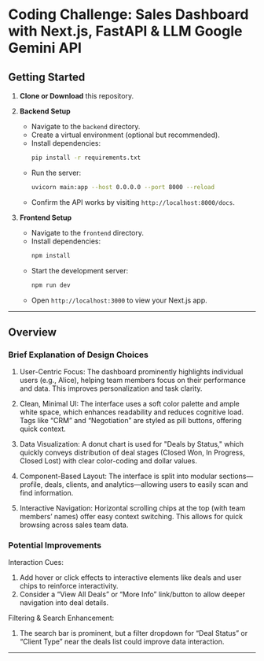 # Coding Challenge: Sales Dashboard with Next.js, FastAPI & LLM Google Gemini API

## Getting Started

1. **Clone or Download** this repository.
2. **Backend Setup**  
   - Navigate to the `backend` directory.  
   - Create a virtual environment (optional but recommended).  
   - Install dependencies:  
     ```bash
     pip install -r requirements.txt
     ```  
   - Run the server:  
     ```bash
     uvicorn main:app --host 0.0.0.0 --port 8000 --reload
     ```  
   - Confirm the API works by visiting `http://localhost:8000/docs`.

3. **Frontend Setup**  
   - Navigate to the `frontend` directory.  
   - Install dependencies:  
     ```bash
     npm install
     ```  
   - Start the development server:  
     ```bash
     npm run dev
     ```  
   - Open `http://localhost:3000` to view your Next.js app.

---

## Overview
### Brief Explanation of Design Choices

1. User-Centric Focus:
The dashboard prominently highlights individual users (e.g., Alice), helping team members focus on their performance and data. This improves personalization and task clarity.

2. Clean, Minimal UI:
The interface uses a soft color palette and ample white space, which enhances readability and reduces cognitive load. Tags like “CRM” and “Negotiation” are styled as pill buttons, offering quick context.

3. Data Visualization:
A donut chart is used for "Deals by Status," which quickly conveys distribution of deal stages (Closed Won, In Progress, Closed Lost) with clear color-coding and dollar values.

4. Component-Based Layout:
The interface is split into modular sections—profile, deals, clients, and analytics—allowing users to easily scan and find information.

5. Interactive Navigation:
Horizontal scrolling chips at the top (with team members’ names) offer easy context switching. This allows for quick browsing across sales team data.

### Potential Improvements

Interaction Cues:
1. Add hover or click effects to interactive elements like deals and user chips to reinforce interactivity.
2. Consider a “View All Deals” or “More Info” link/button to allow deeper navigation into deal details.

Filtering & Search Enhancement:
1. The search bar is prominent, but a filter dropdown for “Deal Status” or “Client Type” near the deals list could improve data interaction.
---